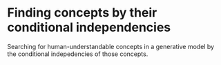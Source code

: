 # Finding concepts by their conditional independencies
 Searching for human-understandable concepts in a generative model by the conditional indepedencies of those concepts. 

